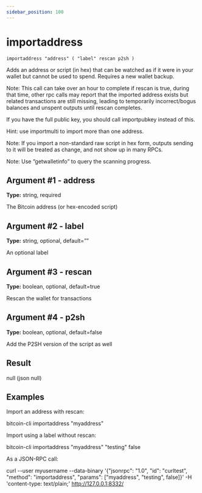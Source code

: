 ```yaml
---
sidebar_position: 100
---
```

# importaddress

`importaddress "address" ( "label" rescan p2sh )`

Adds an address or script (in hex) that can be watched as if it were in your wallet but cannot be used to spend. Requires a new wallet backup.

Note: This call can take over an hour to complete if rescan is true, during that time, other rpc calls may report that the imported address exists but related transactions are still missing, leading to temporarily incorrect/bogus balances and unspent outputs until rescan completes.

If you have the full public key, you should call importpubkey instead of this.

Hint: use importmulti to import more than one address.

Note: If you import a non-standard raw script in hex form, outputs sending to it will be treated as change, and not show up in many RPCs.

Note: Use “getwalletinfo” to query the scanning progress.

## Argument #1 - address

**Type:** string, required

The Bitcoin address (or hex-encoded script)

## Argument #2 - label

**Type:** string, optional, default=””

An optional label

## Argument #3 - rescan

**Type:** boolean, optional, default=true

Rescan the wallet for transactions

## Argument #4 - p2sh

**Type:** boolean, optional, default=false

Add the P2SH version of the script as well

## Result

null    (json null)

## Examples

Import an address with rescan:

bitcoin-cli importaddress "myaddress"

Import using a label without rescan:

bitcoin-cli importaddress "myaddress" "testing" false

As a JSON-RPC call:

curl --user myusername --data-binary '{"jsonrpc": "1.0", "id": "curltest", "method": "importaddress", "params": ["myaddress", "testing", false]}' -H 'content-type: text/plain;' http://127.0.0.1:8332/
